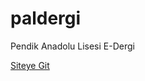 # paldergi
Pendik Anadolu Lisesi E-Dergi

<a href="https://mfy60.github.io/paldergi/">Siteye Git</a>
